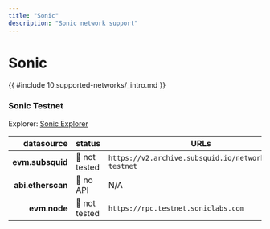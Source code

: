 ```yaml
---
title: "Sonic"
description: "Sonic network support"
---
```


<!-- markdownlint-disable single-h1 heading-increment no-inline-html -->

# Sonic

{{ #include 10.supported-networks/_intro.md }}

### Sonic Testnet

Explorer: [Sonic Explorer](https://explorer.soniclabs.com/)

|        datasource | status        | URLs                                                   |
| ----------------: | :------------ | ------------------------------------------------------ |
|  **evm.subsquid** | 🤔 not tested | `https://v2.archive.subsquid.io/network/sonic-testnet` |
| **abi.etherscan** | 🔴 no API     | N/A                                                    |
|      **evm.node** | 🤔 not tested | `https://rpc.testnet.soniclabs.com`                    |
